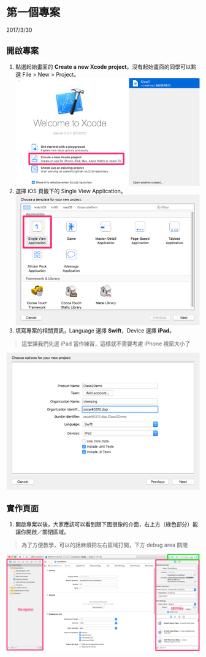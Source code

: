 # 第一個專案
2017/3/30
## 開啟專案
1. 點選起始畫面的 **Create a new Xcode project**。沒有起始畫面的同學可以點選 File > New > Project。
![](/assets/w21.png)
2. 選擇 iOS 頁籤下的 Single View Application。
![](/assets/w22.png)
3. 填寫專案的相關資訊，Language 選擇 **Swift**，Device 選擇 **iPad**。
> 這堂課我們先選 iPad 當作練習，這樣就不需要考慮 iPhone 視窗大小了

![](/assets/w23.png)
## 實作頁面
1. 開啟專案以後，大家應該可以看到跟下圖很像的介面，右上方（綠色部分）能讓你開啟／關閉區域。
> 為了方便教學，可以的話麻煩把左右區域打開，下方 debug area 關閉

![](/assets/w24.png)
